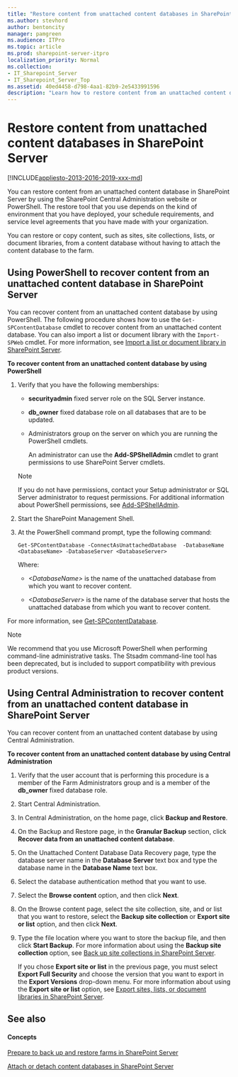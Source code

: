 ```yaml
---
title: "Restore content from unattached content databases in SharePoint Server"
ms.author: stevhord
author: bentoncity
manager: pamgreen
ms.audience: ITPro
ms.topic: article
ms.prod: sharepoint-server-itpro
localization_priority: Normal
ms.collection:
- IT_Sharepoint_Server
- IT_Sharepoint_Server_Top
ms.assetid: 40ed4458-d798-4aa1-82b9-2e5433991596
description: "Learn how to restore content from an unattached content database in SharePoint Server."
---
```


# Restore content from unattached content databases in SharePoint Server

[!INCLUDE[appliesto-2013-2016-2019-xxx-md](../includes/appliesto-2013-2016-2019-xxx-md.md)]
  
You can restore content from an unattached content database in SharePoint Server by using the SharePoint Central Administration website or PowerShell. The restore tool that you use depends on the kind of environment that you have deployed, your schedule requirements, and service level agreements that you have made with your organization.
  
You can restore or copy content, such as sites, site collections, lists, or document libraries, from a content database without having to attach the content database to the farm.
  
    
## Using PowerShell to recover content from an unattached content database in SharePoint Server
<a name="proc1"> </a>

You can recover content from an unattached content database by using PowerShell. The following procedure shows how to use the  `Get-SPContentDatabase` cmdlet to recover content from an unattached content database. You can also import a list or document library with the  `Import-SPWeb` cmdlet. For more information, see [Import a list or document library in SharePoint Server](import-a-list-or-document-library.md).
  
 **To recover content from an unattached content database by using PowerShell**
  
1. Verify that you have the following memberships:
    
   - **securityadmin** fixed server role on the SQL Server instance. 
    
   - **db_owner** fixed database role on all databases that are to be updated. 
    
   - Administrators group on the server on which you are running the PowerShell cmdlets.
    
     An administrator can use the **Add-SPShellAdmin** cmdlet to grant permissions to use SharePoint Server cmdlets. 
    
    > [!NOTE]
    > If you do not have permissions, contact your Setup administrator or SQL Server administrator to request permissions. For additional information about PowerShell permissions, see [Add-SPShellAdmin](http://technet.microsoft.com/library/2ddfad84-7ca8-409e-878b-d09cb35ed4aa.aspx). 
  
2. Start the SharePoint Management Shell.
    
3. At the PowerShell command prompt, type the following command:
    
   ```
   Get-SPContentDatabase -ConnectAsUnattachedDatabase  -DatabaseName <DatabaseName> -DatabaseServer <DatabaseServer>
   ```

    Where:
    
   -  _\<DatabaseName\>_ is the name of the unattached database from which you want to recover content. 
    
   -  _\<DatabaseServer\>_ is the name of the database server that hosts the unattached database from which you want to recover content. 
    
For more information, see [Get-SPContentDatabase](http://technet.microsoft.com/library/a4a83bb0-0bab-4cad-9b59-0fd89a16f57b.aspx).
  
> [!NOTE]
> We recommend that you use Microsoft PowerShell when performing command-line administrative tasks. The Stsadm command-line tool has been deprecated, but is included to support compatibility with previous product versions. 
  
## Using Central Administration to recover content from an unattached content database in SharePoint Server
<a name="proc2"> </a>

You can recover content from an unattached content database by using Central Administration.
  
 **To recover content from an unattached content database by using Central Administration**
  
1. Verify that the user account that is performing this procedure is a member of the Farm Administrators group and is a member of the **db_owner** fixed database role. 
    
2. Start Central Administration.
    
3. In Central Administration, on the home page, click **Backup and Restore**.
    
4. On the Backup and Restore page, in the **Granular Backup** section, click **Recover data from an unattached content database**.
    
5. On the Unattached Content Database Data Recovery page, type the database server name in the **Database Server** text box and type the database name in the **Database Name** text box. 
    
6. Select the database authentication method that you want to use.
    
7. Select the **Browse content** option, and then click **Next**.
    
8. On the Browse content page, select the site collection, site, and or list that you want to restore, select the **Backup site collection** or **Export site or list** option, and then click **Next**.
    
9. Type the file location where you want to store the backup file, and then click **Start Backup**. For more information about using the **Backup site collection** option, see [Back up site collections in SharePoint Server](back-up-site-collections.md).
    
    If you chose **Export site or list** in the previous page, you must select **Export Full Security** and choose the version that you want to export in the **Export Versions** drop-down menu. For more information about using the **Export site or list** option, see [Export sites, lists, or document libraries in SharePoint Server](export-a-site-list-or-document-library.md).
    
## See also
<a name="proc2"> </a>

#### Concepts

[Prepare to back up and restore farms in SharePoint Server](prepare-to-back-up-and-restore.md)
  
[Attach or detach content databases in SharePoint Server](attach-or-detach-content-databases.md)

